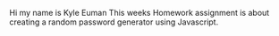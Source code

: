 Hi my name is Kyle Euman 
This weeks Homework assignment is about creating a random password generator using Javascript.
